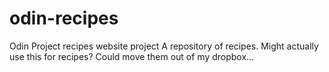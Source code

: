 # odin-recipes
 Odin Project recipes website project
 A repository of recipes. 
 Might actually use this for recipes? Could move them out of my dropbox...
